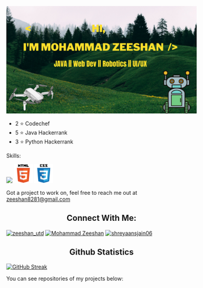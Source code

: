 ![Intro](Hi,.png)
- 2 ⭐ Codechef
- 5 ⭐ Java Hackerrank
- 3 ⭐ Python Hackerrank

Skills:


 
  <img height="50" src="https://upload.wikimedia.org/wikipedia/en/3/30/Java_programming_language_logo.svg">
  <img height="50" src="https://raw.githubusercontent.com/devicons/devicon/master/icons/html5/html5-original-wordmark.svg">
  <img height="50" src="https://raw.githubusercontent.com/devicons/devicon/master/icons/css3/css3-original-wordmark.svg">

Got a project to work on, feel free to reach me out at zeeshan8281@gmail.com

<h2 align="center">Connect With Me: </h2>

</a>
  <a href="https://twitter.com/zeeshan_utd" target="blank"
    ><img
      align="center"
      src="https://raw.githubusercontent.com/rahuldkjain/github-profile-readme-generator/master/src/images/icons/Social/twitter.svg"
      alt="zeeshan_utd"
      height="30"
      width="40"
  /></a>
  <a href="https://www.linkedin.com/in/mohammad-zeeshan-jawed-bab51a1a6/" target="blank"
    ><img
      align="center"
      src="https://raw.githubusercontent.com/rahuldkjain/github-profile-readme-generator/master/src/images/icons/Social/linked-in-alt.svg"
      alt="Mohammad Zeeshan"
      height="30"
      width="40"
  /></a>
  <a href="https://instagram.com/zeeshansig" target="blank"
    ><img
      align="center"
      src="https://raw.githubusercontent.com/rahuldkjain/github-profile-readme-generator/master/src/images/icons/Social/instagram.svg"
      alt="shreyaansjain06"
      height="30"
      width="40"
  /></a>
  
</p>


<h2 align="center">Github Statistics </h2>

[![GitHub Streak](http://github-readme-streak-stats.herokuapp.com?user=zeeshan8281&theme=vision-friendly-dark&date_format=M%20j%5B%2C%20Y%5D)](https://git.io/streak-stats)

You can see repositories of my projects below:

<!---
zeeshan8281/zeeshan8281 is a ✨ special ✨ repository because its `README.md` (this file) appears on your GitHub profile.
You can click the Preview link to take a look at your changes.
--->
